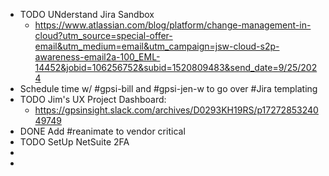 - TODO UNderstand Jira Sandbox
	- https://www.atlassian.com/blog/platform/change-management-in-cloud?utm_source=special-offer-email&utm_medium=email&utm_campaign=jsw-cloud-s2p-awareness-email2a-100_EML-14452&jobid=106256752&subid=1520809483&send_date=9/25/2024
- Schedule time w/ #gpsi-bill and #gpsi-jen-w to go over #Jira templating
- TODO Jim's UX Project Dashboard:
	- https://gpsinsight.slack.com/archives/D0293KH19RS/p1727285324049749
- DONE Add #reanimate to vendor critical
- TODO SetUp NetSuite 2FA
-
-